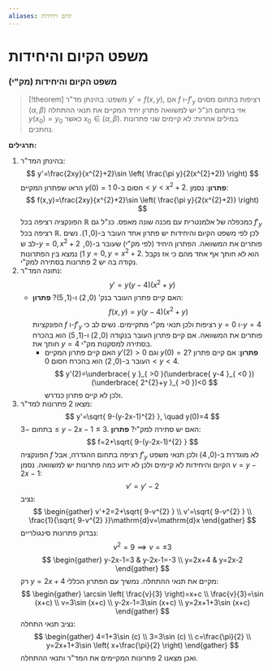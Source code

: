 ```yaml
---
aliases: קיום ויחידות
---
```


# משפט הקיום והיחידות

### משפט הקיום והיחידות (מק"י)
>[!theorem] משפט:
> בהינתן מד"ר $y'=f(x,y)$, אם $f$ ו-$f'_{y}$ רציפות בתחום מסוים $(\alpha,\beta)$ אזי בתחום הנ"ל יש למשוואה פתרון יחיד המקיים את תנאי ההתחלה $y({x}_{0})={y}_{0}$ כאשר ${x}_{0}\in(\alpha,\beta)$.
> במילים אחרות: לא קיימים שני פתרונות נחתכים.

**תרגילים:**
1. בהינתן המד"ר:
	$$
	y'=\frac{2xy}{x^{2}+2}\sin \left( \frac{\pi y}{2(x^{2}+2)} \right)
	$$
	הראו שפתרון המקיים $y(0)=1$ חסום ב-$0<y<x^{2}+2$.
	**פתרון**:
	נסמן:
	$$
	f(x,y)=\frac{2xy}{x^{2}+2}\sin \left( \frac{\pi y}{2(x^{2}+2)} \right)
	$$
	הפונקציה רציפה בכל $\mathbb{R}$ כמכפלה של אלמנטרית עם מכנה שונה מאפס. כנ"ל גם $f'_{y}$ רציפה בכל $\mathbb{R}$. לכן לפי משפט הקיום והיחידות יש פתרון אחד העובר ב-$(0,1)$.
	נשים לב ש-$y=0,x^{2}+2$ פותרים את המשוואה.
	הפתרון היחיד (לפי מק"י) שעובר ב-$(0,1)$ נמצא בין הפתרונות $y=0,y=x^{2}+2$. הוא לא חותך אף אחד מהם כי אז נקבל נקודה בה יש 2 פתרונות בסתירה למק"י.
2. נתונה המד"ר:
	$$
	y'=y(y-4)(x^{2}+y)
	$$
	- האם קיים פתרון העובר בנק' $(0,2)$ ו-$(1,5)$?
		**פתרון**:
		$$
		f(x,y)=y(y-4)(x^{2}+y)
		$$
		הפונקציות $f$ ו-$f'_{y}$ רציפות ולכן תנאי מק"י מתקיימים. נשים לב כי $y=0$ ו-$y=4$ פותרים את המשוואה. אם קיים פתרון העובר בנקודה $(0,2)$ ו-$(1,5)$ הוא בהכרח חותך את $y=4$ בסתירה למסקנות מק"י.
		- האם קיים פתרון המקיים $y'(2)>0$ וגם $y(0)=2$?
		**פתרון**:
		אם קיים פתרון העובר ב-$(0,2)$ הוא בהכרח חסום $0<y<4$.
		$$
		y'(2)=\underbrace{ y }_{ >0 }(\underbrace{ y-4 }_{ <0 })(\underbrace{ 2^{2}+y }_{ >0 })<0
		$$
		ולכן לא קיים פתרון כנדרש.
3. מצאו 2 פתרונות למד"ר:
		$$
		y'=\sqrt{ 9-(y-2x-1)^{2} }, \quad y(0)=4
		$$
		בתחום $-3\leq y-2x-1\leq 3$. האם יש סתירה למק"י?
		**פתרון**:
		$$
		f=2+\sqrt{ 9-(y-2x-1)^{2} }
		$$
		הפונקציה $f$ רציפה בתחום ההגדרה, אבל $f'_{y}$ לא מוגדרת ב-$(0,4)$ ולכן תנאי משפט הקיום והיחידות לא קיימים ולכן לא ידוע כמה פתרונות יש למשוואה.
		נסמן $v=y-2x-1$:
		$$
		v'=y'-2
		$$
		נציב:
		$$
		\begin{gather}
		v'+2=2+\sqrt{ 9-v^{2} } \\
		v'=\sqrt{ 9-v^{2} } \\
		\frac{1}{\sqrt{ 9-v^{2} }}\mathrm{d}v=\mathrm{d}x
		\end{gather}
		$$
		נבדוק פתרונות סינגולריים:
		$$
		v^{2}=9\implies v=\pm 3
		$$
		$$
		\begin{gather}
		y-2x-1=3 & y-2x-1=-3 \\
		y=2x+4 & y=2x-2
		\end{gather}
		$$
		רק $y=2x+4$ מקיים את תנאי ההתחלה. נמשיך עם הפתרון הכללי:
		$$
		\begin{gather}
		\arcsin \left( \frac{v}{3} \right)=x+c \\
		\frac{v}{3}=\sin (x+c) \\
		v=3\sin (x+c) \\
		y-2x-1=3\sin (x+c) \\
		y=2x+1+3\sin (x+c)
		\end{gather}
		$$
		נציב תנאי התחלה:
		$$
		\begin{gather}
		4=1+3\sin (c) \\
		3=3\sin (c) \\
		c=\frac{\pi}{2} \\
		y=2x+1+3\sin \left( x+\frac{\pi}{2} \right)
		\end{gather}
		$$
		ואכן מצאנו 2 פתרונות המקיימים את המד"ר ותנאי ההתחלה.